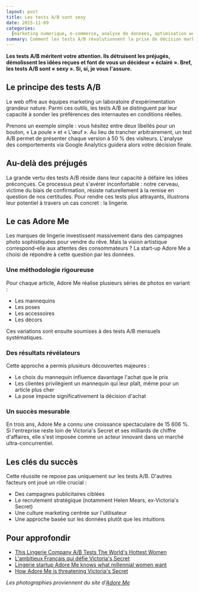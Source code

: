 ```yaml
---
layout: post
title: Les tests A/B sont sexy
date: 2015-11-09
categories:
  [marketing numerique, e-commerce, analyse de donnees, optimisation web]
summary: Comment les tests A/B révolutionnent la prise de décision marketing, illustré par un cas d'étude dans l'industrie de la lingerie.
---
```


**Les tests A/B méritent votre attention. Ils détruisent les préjugés, démolissent les idées reçues et font de vous un décideur « éclairé ». Bref, les tests A/B sont « sexy ». Si, si, je vous l'assure.**

## Le principe des tests A/B

Le web offre aux équipes marketing un laboratoire d'expérimentation grandeur nature. Parmi ces outils, les tests A/B se distinguent par leur capacité à sonder les préférences des internautes en conditions réelles.

Prenons un exemple simple : vous hésitez entre deux libellés pour un bouton, « La poule » et « L'œuf ». Au lieu de trancher arbitrairement, un test A/B permet de présenter chaque version à 50 % des visiteurs. L'analyse des comportements via Google Analytics guidera alors votre décision finale.

## Au-delà des préjugés

La grande vertu des tests A/B réside dans leur capacité à défaire les idées préconçues. Ce processus peut s'avérer inconfortable : notre cerveau, victime du biais de confirmation, résiste naturellement à la remise en question de nos certitudes. Pour rendre ces tests plus attrayants, illustrons leur potentiel à travers un cas concret : la lingerie.

## Le cas Adore Me

Les marques de lingerie investissent massivement dans des campagnes photo sophistiquées pour vendre du rêve. Mais la vision artistique correspond-elle aux attentes des consommateurs ? La start-up Adore Me a choisi de répondre à cette question par les données.

### Une méthodologie rigoureuse

Pour chaque article, Adore Me réalise plusieurs séries de photos en variant :

- Les mannequins
- Les poses
- Les accessoires
- Les décors

Ces variations sont ensuite soumises à des tests A/B mensuels systématiques.

### Des résultats révélateurs

Cette approche a permis plusieurs découvertes majeures :

- Le choix du mannequin influence davantage l'achat que le prix
- Les clientes privilégient un mannequin qui leur plaît, même pour un article plus cher
- La pose impacte significativement la décision d'achat

### Un succès mesurable

En trois ans, Adore Me a connu une croissance spectaculaire de 15 606 %. Si l'entreprise reste loin de Victoria's Secret et ses milliards de chiffre d'affaires, elle s'est imposée comme un acteur innovant dans un marché ultra-concurrentiel.

## Les clés du succès

Cette réussite ne repose pas uniquement sur les tests A/B. D'autres facteurs ont joué un rôle crucial :

- Des campagnes publicitaires ciblées
- Le recrutement stratégique (notamment Helen Mears, ex-Victoria's Secret)
- Une culture marketing centrée sur l'utilisateur
- Une approche basée sur les données plutôt que les intuitions

## Pour approfondir

- [This Lingerie Company A/B Tests The World's Hottest Women](https://www.fastcompany.com/3038740/most-creative-people/this-lingerie-company-a-b-tests-the-worlds-hottest-women-to-see-who-mak)
- [L'ambitieux Français qui défie Victoria's Secret](http://madame.lefigaro.fr/societe/le-francais-qui-fait-de-lombre-a-victorias-secret-020615-96808)
- [Lingerie startup Adore Me knows what millennial women want](http://www.crainsnewyork.com/article/20151019/RETAIL_APPAREL/151019884/lingerie-startup-adore-me-knows-what-millennial-women-want)
- [How Adore Me is threatening Victoria's Secret](http://www.businessinsider.com/how-adore-me-is-threatening-victorias-secret-2015-10)

_Les photographies proviennent du site d'[Adore Me](http://www.adoreme.com/)_
